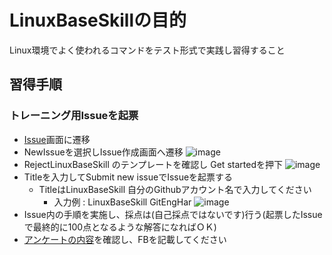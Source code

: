 # LinuxBaseSkillの目的

Linux環境でよく使われるコマンドをテスト形式で実践し習得すること

## 習得手順

### トレーニング用Issueを起票

- [Issue](https://github.com/GitEngHar/GrowTheLatestTechnorogy/issues)画面に遷移
- NewIssueを選択しIssue作成画面へ遷移
![image](https://github.com/GitEngHar/GrowTheLatestTechnorogy/assets/119464648/bf8cd31d-e201-4676-924b-b1ce86897a73)
- RejectLinuxBaseSkill のテンプレートを確認し Get startedを押下
![image](https://github.com/GitEngHar/GrowTheLatestTechnorogy/assets/119464648/7cb95705-9965-48f1-a80b-e7e863e24a46)
- Titleを入力してSubmit new issueでIssueを起票する
  - TitleはLinuxBaseSkill 自分のGithubアカウント名で入力してください
    - 入力例 : LinuxBaseSkill GitEngHar
![image](https://github.com/GitEngHar/GrowTheLatestTechnorogy/assets/119464648/b7c23b96-59fd-406c-b533-c4bd10648067)
- Issue内の手順を実施し、採点は(自己採点ではないです)行う(起票したIssueで最終的に100点となるような解答になればＯＫ)
- [アンケートの内容](https://github.com/GitEngHar/GrowTheLatestTechnorogy/issues/25)を確認し、FBを記載してください
